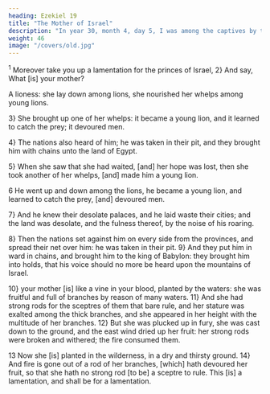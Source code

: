 ```yaml
---
heading: Ezekiel 19
title: "The Mother of Israel"
description: "In year 30, month 4, day 5, I was among the captives by the river of Chebar"
weight: 46
image: "/covers/old.jpg"
---
```



<sup>1</sup> Moreover take you up a lamentation for the princes of Israel, 2} And say, What [is] your mother? 

A lioness: she lay down among lions, she nourished her whelps among young lions. 

3} She brought up one of her whelps: it became a young lion, and it learned to catch the prey; it devoured men.

4} The nations also heard of him; he was taken in their pit, and they brought him with chains unto the land of Egypt. 

5} When she saw that she had waited, [and] her hope was lost, then she took another of her whelps, [and] made him a young lion.

6 He went up and down among the lions, he became a young lion, and learned to catch the prey, [and]
devoured men. 

7} And he knew their desolate palaces, and he laid waste their cities; and the land was desolate, and
the fulness thereof, by the noise of his roaring. 

8} Then the nations set against him on every side from the provinces, and spread their net over him: he was taken in
their pit. 9} And they put him in ward in chains, and brought him to the king of Babylon: they brought him into
holds, that his voice should no more be heard upon the mountains of Israel.

10} your mother [is] like a vine in your blood, planted by the waters: she was fruitful and full of branches by
reason of many waters. 11} And she had strong rods for the sceptres of them that bare rule, and her stature was
exalted among the thick branches, and she appeared in her height with the multitude of her branches. 12} But she
was plucked up in fury, she was cast down to the ground, and the east wind dried up her fruit: her strong rods were
broken and withered; the fire consumed them. 

13 Now she [is] planted in the wilderness, in a dry and thirsty ground. 14} And fire is gone out of a rod of her
branches, [which] hath devoured her fruit, so that she hath no strong rod [to be] a sceptre to rule. This [is] a
lamentation, and shall be for a lamentation.

